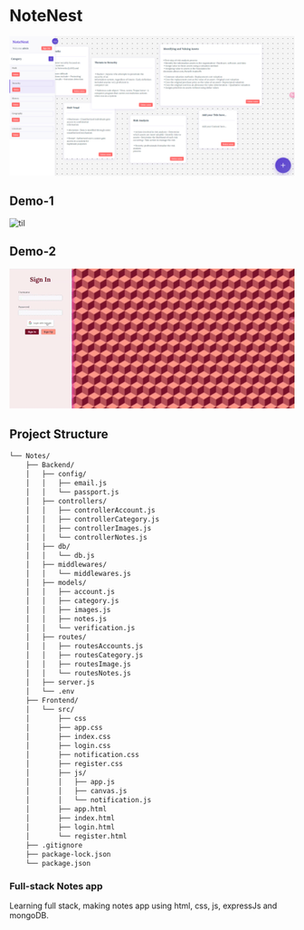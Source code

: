 # NoteNest
<img src="Images/NoteNest-App.png" alt="NoteNest" width="1000"/>

## Demo-1
![til](./Images/Demo-1.gif)

## Demo-2
![til](./Images/Demo-2.gif)

## Project Structure
```
└── Notes/
    ├── Backend/
    │   ├── config/
    │   │   ├── email.js
    │   │   └── passport.js
    │   ├── controllers/
    │   │   ├── controllerAccount.js
    │   │   ├── controllerCategory.js
    │   │   ├── controllerImages.js
    │   │   └── controllerNotes.js
    │   ├── db/
    │   │   └── db.js
    │   ├── middlewares/
    │   │   └── middlewares.js
    │   ├── models/
    │   │   ├── account.js
    │   │   ├── category.js
    │   │   ├── images.js
    │   │   ├── notes.js
    │   │   └── verification.js
    │   ├── routes/
    │   │   ├── routesAccounts.js
    │   │   ├── routesCategory.js
    │   │   ├── routesImage.js
    │   │   └── routesNotes.js
    │   ├── server.js
    │   └── .env
    ├── Frontend/
    │   └── src/
    │       ├── css
    │       ├── app.css
    │       ├── index.css
    │       ├── login.css
    │       ├── notification.css
    │       ├── register.css
    │       ├── js/
    │       │   ├── app.js
    │       │   ├── canvas.js
    │       │   └── notification.js
    │       ├── app.html
    │       ├── index.html
    │       ├── login.html
    │       └── register.html
    ├── .gitignore
    ├── package-lock.json
    └── package.json
```
    
### Full-stack Notes app

Learning full stack,  making notes app using html, css, js, expressJs and mongoDB.
